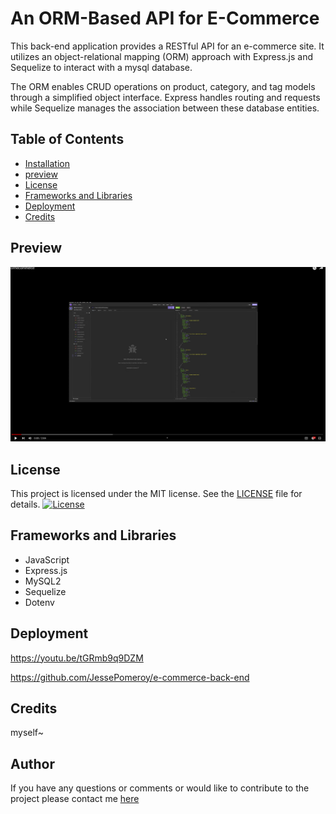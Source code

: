 # An ORM-Based API for E-Commerce

This back-end application provides a RESTful API for an e-commerce site. It utilizes an object-relational mapping (ORM) approach with Express.js and Sequelize to interact with a mysql database.

The ORM enables CRUD operations on product, category, and tag models through a simplified object interface. Express handles routing and requests while Sequelize manages the association between these database entities.

## Table of Contents

  * [Installation](#installation)
  * [preview](#preview)
  * [License](#license)
  * [Frameworks and Libraries](#frameworks-and-libraries)
  * [Deployment](#deployment)
  * [Credits](#credits)


## Preview
   
[![Application Demo Video](https://github.com/JessePomeroy/e-commerce-back-end/blob/main/assets/scrot.png)](https://youtu.be/tGRmb9q9DZM)
   
## License

This project is licensed under the MIT license. See the [LICENSE](LICENSE) file for details.
[![License](https://img.shields.io/badge/License-MIT-blue.svg)](LICENSE)

## Frameworks and Libraries

* JavaScript
* Express.js
* MySQL2
* Sequelize 
* Dotenv

## Deployment

https://youtu.be/tGRmb9q9DZM

https://github.com/JessePomeroy/e-commerce-back-end   

## Credits

myself~


## Author

If you have any questions or comments or would like to contribute to
the project please contact me [here](mailto:thinkingofview@gmail.com?subject=[GitHub]%20Dev%20Connect)


